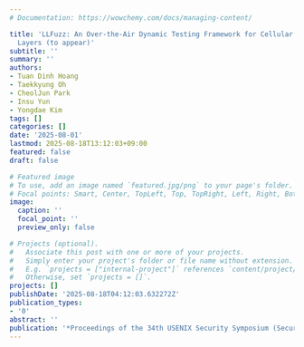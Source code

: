 ```yaml
---
# Documentation: https://wowchemy.com/docs/managing-content/

title: 'LLFuzz: An Over-the-Air Dynamic Testing Framework for Cellular Baseband Lower
  Layers (to appear)'
subtitle: ''
summary: ''
authors:
- Tuan Dinh Hoang
- Taekkyung Oh
- CheolJun Park
- Insu Yun
- Yongdae Kim
tags: []
categories: []
date: '2025-08-01'
lastmod: 2025-08-18T13:12:03+09:00
featured: false
draft: false

# Featured image
# To use, add an image named `featured.jpg/png` to your page's folder.
# Focal points: Smart, Center, TopLeft, Top, TopRight, Left, Right, BottomLeft, Bottom, BottomRight.
image:
  caption: ''
  focal_point: ''
  preview_only: false

# Projects (optional).
#   Associate this post with one or more of your projects.
#   Simply enter your project's folder or file name without extension.
#   E.g. `projects = ["internal-project"]` references `content/project/deep-learning/index.md`.
#   Otherwise, set `projects = []`.
projects: []
publishDate: '2025-08-18T04:12:03.632272Z'
publication_types:
- '0'
abstract: ''
publication: '*Proceedings of the 34th USENIX Security Symposium (Security)*'
---
```

